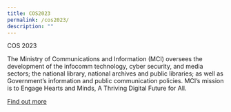 ```yaml
---
title: COS2023
permalink: /cos2023/
description: ""
---
```

COS 2023

The Ministry of Communications and Information (MCI) oversees the development of the infocomm technology, cyber security, and media sectors; the national library, national archives and public libraries; as well as Government’s information and public communication policies. MCI’s mission is to Engage Hearts and Minds, A Thriving Digital Future for All.

[Find out more](https://www.google.com)